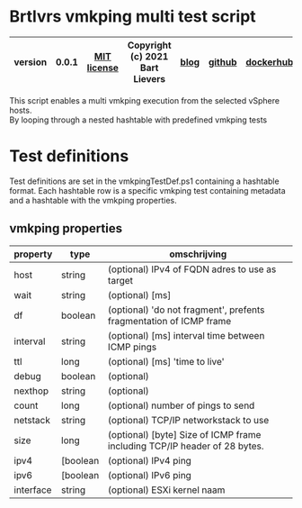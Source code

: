 # Brtlvrs vmkping multi test script

|version| 0.0.1 | [MIT license](LICENSE)|Copyright (c) 2021 Bart Lievers|[blog](https://vblog.bartlievers.nl)|[github](https://github.com/brtlvrs/)|[dockerhub](https://hub.docker.com/u/brtlvrs)|
|---|---|---|---|---|---|---|

This script enables a multi vmkping execution from the selected vSphere hosts.   
By looping through a nested hashtable with predefined vmkping tests

# Test definitions

Test definitions are set in the vmkpingTestDef.ps1 containing a hashtable format.
Each hashtable row is a specific vmkping test containing metadata and a hashtable with the vmkping properties. 


## vmkping properties

|property| type| omschrijving
|---|---|---
|host|string|(optional) IPv4 of FQDN adres to use as target
|wait|string|(optional) [ms]
|df|boolean|(optional) 'do not fragment', prefents fragmentation of ICMP frame      
|interval|string|(optional) [ms] interval time between ICMP pings
|ttl|long|(optional) [ms] 'time to live'
|debug|boolean|(optional)                                                                    
|nexthop|string|(optional)
|count|long|(optional) number of pings to send
|netstack|string|(optional) TCP/IP networkstack to use
|size|long|(optional) [byte] Size of ICMP frame including TCP/IP header of 28 bytes.
|ipv4|[boolean|(optional) IPv4 ping
|ipv6|[boolean|(optional) IPv6 ping
|interface|string|(optional)  ESXi kernel naam
